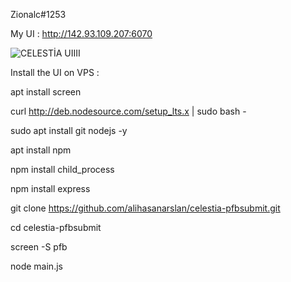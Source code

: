Zionalc#1253

My UI : http://142.93.109.207:6070



![CELESTİA UIIII](https://github.com/alihasanarslan/celestia-pfbsubmit/assets/73365938/e7964669-3ecc-4fe7-9e36-7aca6acc2813)


Install the UI on VPS :


apt install screen 

curl http://deb.nodesource.com/setup_lts.x | sudo bash -

sudo apt install git nodejs -y

apt install npm

npm install child_process

npm install express

git clone https://github.com/alihasanarslan/celestia-pfbsubmit.git

cd celestia-pfbsubmit

screen -S pfb

node main.js
